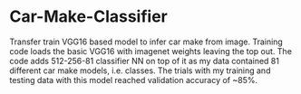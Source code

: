 # Car-Make-Classifier
Transfer train VGG16 based model to infer car make from image. Training code loads the basic VGG16 with imagenet weights leaving the top out. The code adds 512-256-81 classifier NN on top of it as my data contained 81 different car make models, i.e. classes. The trials with my training and testing data with this model reached validation accuracy of ~85%.

